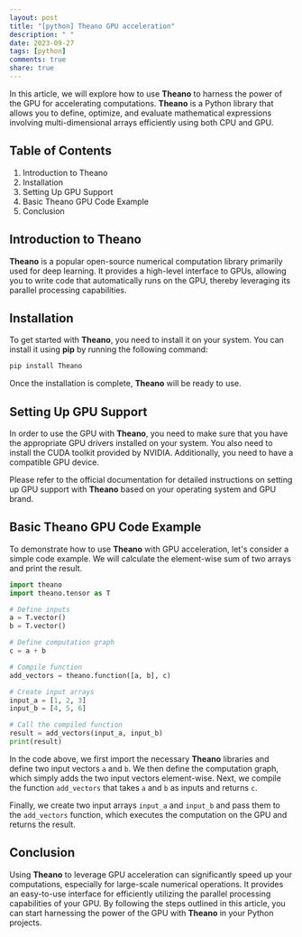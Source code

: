 ```yaml
---
layout: post
title: "[python] Theano GPU acceleration"
description: " "
date: 2023-09-27
tags: [python]
comments: true
share: true
---
```


In this article, we will explore how to use **Theano** to harness the power of the GPU for accelerating computations. **Theano** is a Python library that allows you to define, optimize, and evaluate mathematical expressions involving multi-dimensional arrays efficiently using both CPU and GPU.

## Table of Contents
1. Introduction to Theano
2. Installation
3. Setting Up GPU Support
4. Basic Theano GPU Code Example
5. Conclusion

## Introduction to Theano
**Theano** is a popular open-source numerical computation library primarily used for deep learning. It provides a high-level interface to GPUs, allowing you to write code that automatically runs on the GPU, thereby leveraging its parallel processing capabilities.

## Installation
To get started with **Theano**, you need to install it on your system. You can install it using **pip** by running the following command:

```bash
pip install Theano
```

Once the installation is complete, **Theano** will be ready to use.

## Setting Up GPU Support
In order to use the GPU with **Theano**, you need to make sure that you have the appropriate GPU drivers installed on your system. You also need to install the CUDA toolkit provided by NVIDIA. Additionally, you need to have a compatible GPU device.

Please refer to the official documentation for detailed instructions on setting up GPU support with **Theano** based on your operating system and GPU brand.

## Basic Theano GPU Code Example
To demonstrate how to use **Theano** with GPU acceleration, let's consider a simple code example. We will calculate the element-wise sum of two arrays and print the result.

```python
import theano
import theano.tensor as T

# Define inputs
a = T.vector()
b = T.vector()

# Define computation graph
c = a + b

# Compile function
add_vectors = theano.function([a, b], c)

# Create input arrays
input_a = [1, 2, 3]
input_b = [4, 5, 6]

# Call the compiled function
result = add_vectors(input_a, input_b)
print(result)
```

In the code above, we first import the necessary **Theano** libraries and define two input vectors `a` and `b`. We then define the computation graph, which simply adds the two input vectors element-wise. Next, we compile the function `add_vectors` that takes `a` and `b` as inputs and returns `c`. 

Finally, we create two input arrays `input_a` and `input_b` and pass them to the `add_vectors` function, which executes the computation on the GPU and returns the result.

## Conclusion
Using **Theano** to leverage GPU acceleration can significantly speed up your computations, especially for large-scale numerical operations. It provides an easy-to-use interface for efficiently utilizing the parallel processing capabilities of your GPU. By following the steps outlined in this article, you can start harnessing the power of the GPU with **Theano** in your Python projects.